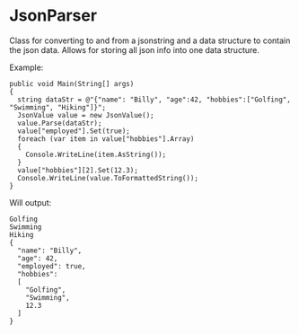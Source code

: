 # JsonParser
Class for converting to and from a jsonstring and a data structure to contain the json data. Allows for storing all json info into one data structure.

Example:

```
public void Main(String[] args)
{
  string dataStr = @"{"name": "Billy", "age":42, "hobbies":["Golfing", "Swimming", "Hiking"]}";
  JsonValue value = new JsonValue();
  value.Parse(dataStr);
  value["employed"].Set(true);
  foreach (var item in value["hobbies"].Array)
  {
    Console.WriteLine(item.AsString());
  }
  value["hobbies"][2].Set(12.3);
  Console.WriteLine(value.ToFormattedString());
}
```
Will output:
```
Golfing
Swimming
Hiking
{
  "name": "Billy",
  "age": 42,
  "employed": true,
  "hobbies":
  [
    "Golfing",
    "Swimming",
    12.3
  ]
}
```
